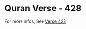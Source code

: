 # Quran Verse - 428 

For more infos, See [Verse 428](https://www.quranbookk.com/quran/search?q=428)